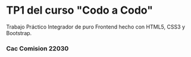# TP1 del curso "Codo a Codo"
Trabajo Práctico Integrador de puro Frontend hecho con HTML5, CSS3 y Bootstrap.

### Cac Comision 22030
